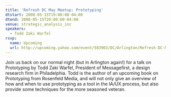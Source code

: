 ```yaml
---
title: 'Refresh DC May Meetup: Prototyping'
dtstart: 2008-05-15T19:00:00-04:00
dtend: 2008-05-15T20:00:00-04:00
venue: strategic_analysis_inc
speakers:
  - Todd Zaki Warfel
rsvp:
  name: Upcoming
  url: http://upcoming.yahoo.com/event/583903/DC/Arlington/Refresh-DC-May-Meetup-Prototyping/Strategic-Analysis-Inc/
---
```


Join us back on our normal night (but in Arlington again!) for a talk on Prototyping by Todd Zaki Warfel, President of Messagefirst, a design research firm in Philadelphia. Todd is the author of an upcoming book on Prototyping from Rosenfeld Media, and will not only give an overview of how and when to use prototyping as a tool in the IA/UX process, but also provide some techniques for the more seasoned veteran.